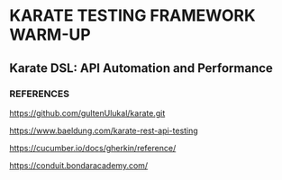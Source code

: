
# KARATE TESTING FRAMEWORK WARM-UP 
## Karate DSL: API Automation and Performance 

### REFERENCES

https://github.com/gultenUlukal/karate.git

https://www.baeldung.com/karate-rest-api-testing

https://cucumber.io/docs/gherkin/reference/ 

https://conduit.bondaracademy.com/


